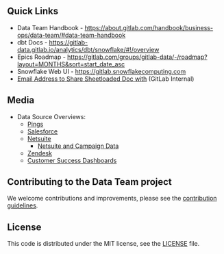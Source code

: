 ## Quick Links
* Data Team Handbook - https://about.gitlab.com/handbook/business-ops/data-team/#data-team-handbook 
* dbt Docs - https://gitlab-data.gitlab.io/analytics/dbt/snowflake/#!/overview
* Epics Roadmap - https://gitlab.com/groups/gitlab-data/-/roadmap?layout=MONTHS&sort=start_date_asc
* Snowflake Web UI - https://gitlab.snowflakecomputing.com
* [Email Address to Share Sheetloaded Doc with](https://docs.google.com/document/d/1m8kky3DPv2yvH63W4NDYFURrhUwRiMKHI-himxn1r7k/edit?usp=sharing) (GitLab Internal)

## Media
* Data Source Overviews:
   * [Pings](https://drive.google.com/file/d/1S8lNyMdC3oXfCdWhY69Lx-tUVdL9SPFe/view)
   * [Salesforce](https://youtu.be/KwG3ylzWWWo)
   * [Netsuite](https://www.youtube.com/watch?v=u2329sQrWDY)
      * [Netsuite and Campaign Data](https://drive.google.com/open?id=1KUMa8zICI9_jQDqdyN7mGSWSLdw97h5-)
   * [Zendesk](https://drive.google.com/open?id=1oExE1ZM5IkXcq1hJIPouxlXSiafhRRua)
   * [Customer Success Dashboards](https://drive.google.com/open?id=1FsgvELNmQ0ADEC1hFEKhWNA1OnH-INOJ)

## Contributing to the Data Team project

We welcome contributions and improvements, please see the [contribution guidelines](CONTRIBUTING.md).

## License

This code is distributed under the MIT license, see the [LICENSE](LICENSE) file.
